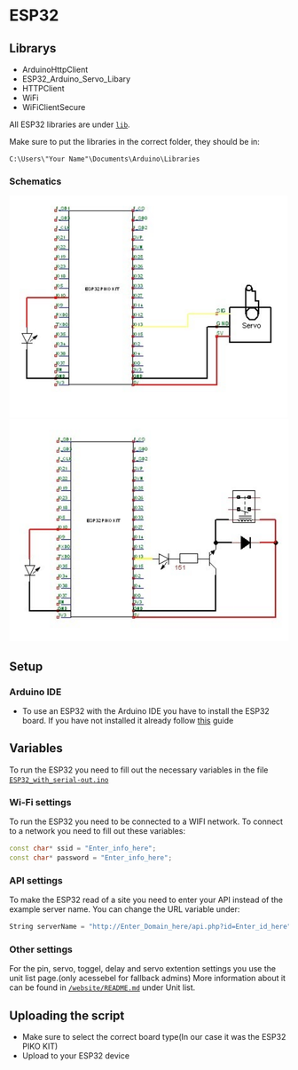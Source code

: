 # ESP32

## Librarys
  * ArduinoHttpClient
  * ESP32_Arduino_Servo_Libary
  * HTTPClient
  * WiFi
  * WiFiClientSecure

All ESP32 libraries are under [```lib```](lib).

Make sure to put the libraries in the correct folder, they should be in:
```
C:\Users\"Your Name"\Documents\Arduino\Libraries
```

### Schematics
<img src="schematics_servo_ESP32.jpg" height="400">
<img src="schematics_relay_ESP32.jpg" height="400">

## Setup 

### Arduino IDE
 - To use an ESP32 with the Arduino IDE you have to install the ESP32 board. If you have not installed it already follow [this](https://randomnerdtutorials.com/installing-the-esp32-board-in-arduino-ide-windows-instructions/) guide

## Variables
To run the ESP32 you need to fill out the necessary variables in the file [```ESP32_with_serial-out.ino```](ESP32_with_serial-out.ino) 

### Wi-Fi settings
To run the ESP32 you need to be connected to a WIFI network. To connect to a network you need to fill out these variables:

````cpp
const char* ssid = "Enter_info_here";
const char* password = "Enter_info_here";
````

### API settings
To make the ESP32 read of a site you need to
enter your API instead of the example server name. You can change the URL variable under:

````cpp
String serverName = "http://Enter_Domain_here/api.php?id=Enter_id_here"; 
````

### Other settings
For the pin, servo, toggel, delay and servo extention settings you use the unit list page.(only acessebel for fallback admins) More information about it can be found in [```/website/README.md```](../..website/README.md) under Unit list.

## Uploading the script
 - Make sure to select the correct board type(In our case it was the ESP32 PIKO KIT)
 - Upload to your ESP32 device
